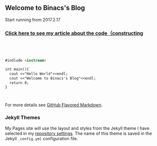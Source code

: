 ## Welcome to Binacs's Blog

Start running from 2017.2.17

### [Click here to see my article about the code（constructing](www.baidu.com)




```markdown




#indlude <iostream>

int main(){
  cout <<"Hello World"<<endl;
  cout <<"Welcome to Binacs's Blog"<<endl;
  return 0;
}




```

For more details see [GitHub Flavored Markdown](https://guides.github.com/features/mastering-markdown/).

### Jekyll Themes

My Pages site will use the layout and styles from the Jekyll theme I have selected in my [repository settings](https://github.com/BinacsLee/BinacsLee.github.io/settings). The name of this theme is saved in the Jekyll `_config.yml` configuration file.

